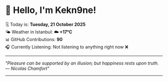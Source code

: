 # 👋 Hello, I'm Kekn9ne!

🗓️ Today is: **Tuesday, 21 October 2025**  
🌤️ Weather in Istanbul: **☁️   +17°C**  
📊 GitHub Contributions: **90**  
🎧 Currently Listening: Not listening to anything right now ❌

---

_"Pleasure can be supported by an illusion; but happiness rests upon truth.  — *Nicolas Chamfort*"_

---
